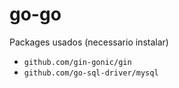 # go-go
Packages usados (necessario instalar)
- `github.com/gin-gonic/gin`
- `github.com/go-sql-driver/mysql`